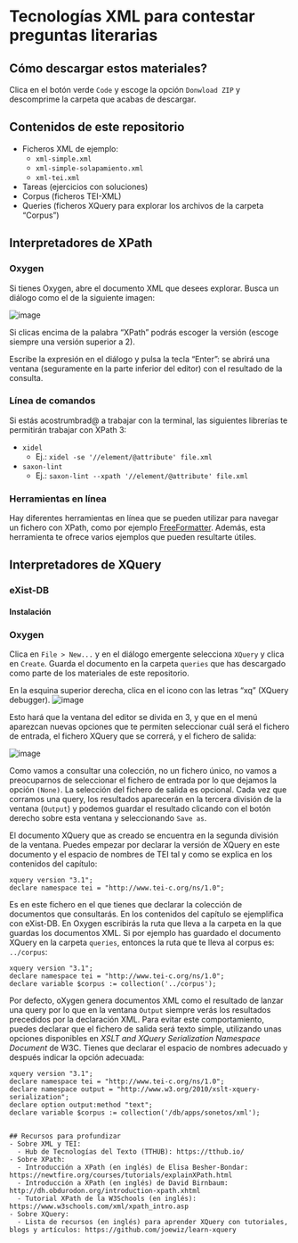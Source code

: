 # Tecnologías XML para contestar preguntas literarias

## Cómo descargar estos materiales?
Clica en el botón verde `Code` y escoge la opción `Donwload ZIP` y descomprime la carpeta que acabas de descargar.

## Contenidos de este repositorio
- Ficheros XML de ejemplo: 
  - `xml-simple.xml`
  - `xml-simple-solapamiento.xml`
  - `xml-tei.xml`
- Tareas (ejercicios con soluciones)
- Corpus (ficheros TEI-XML)
- Queries (ficheros XQuery para explorar los archivos de la carpeta “Corpus”)

## Interpretadores de XPath

### Oxygen

Si tienes Oxygen, abre el documento XML que desees explorar. Busca un diálogo como el de la siguiente imagen:

![image](https://user-images.githubusercontent.com/8516387/190921549-359a7e6d-ad4d-4147-94c4-509bbf567ef9.png)

Si clicas encima de la palabra “XPath” podrás escoger la versión (escoge siempre una versión superior a 2). 

Escribe la expresión en el diálogo y pulsa la tecla “Enter”: se abrirá una ventana (seguramente en la parte inferior del editor) con el resultado de la consulta.

### Línea de comandos
Si estás acostrumbrad@ a trabajar con la terminal, las siguientes librerías te permitirán trabajar con XPath 3:
- `xidel`
  - Ej.: `xidel -se '//element/@attribute' file.xml`
- `saxon-lint`
  - Ej.: `saxon-lint --xpath '//element/@attribute' file.xml`
  
### Herramientas en línea

Hay diferentes herramientas en línea que se pueden utilizar para navegar un fichero con XPath, como por ejemplo [FreeFormatter](https://www.freeformatter.com/xpath-tester.html). Además, esta herramienta te ofrece varios ejemplos que pueden resultarte útiles.

## Interpretadores de XQuery

### eXist-DB
#### Instalación

### Oxygen
Clica en `File > New...` y en el diálogo emergente selecciona `XQuery` y clica en `Create`. Guarda el documento en la carpeta `queries` que has descargado como parte de los materiales de este repositorio.

En la esquina superior derecha, clica en el icono con las letras “xq” (XQuery debugger).
![image](https://user-images.githubusercontent.com/8516387/194758042-6c8cce04-d17f-4d15-b6de-2f9516b6dd57.png)


Esto hará que la ventana del editor se divida en 3, y que en el menú aparezcan nuevas opciones que te permiten seleccionar cuál será el fichero de entrada, el fichero XQuery que se correrá, y el fichero de salida:

![image](https://user-images.githubusercontent.com/8516387/194758014-ac1148e1-1cb3-4d7c-bc98-fc358fb3bc73.png)

Como vamos a consultar una colección, no un fichero único, no vamos a preocuparnos de seleccionar el fichero de entrada por lo que dejamos la opción `(None)`. La selección del fichero de salida es opcional. Cada vez que corramos una query, los resultados aparecerán en la tercera división de la ventana (`Output`) y podemos guardar el resultado clicando con el botón derecho sobre esta ventana y seleccionando `Save as`.

El documento XQuery que as creado se encuentra en la segunda división de la ventana. Puedes empezar por declarar la versión de XQuery en este documento y el espacio de nombres de TEI tal y como se explica en los contenidos del capítulo:

```
xquery version "3.1";
declare namespace tei = "http://www.tei-c.org/ns/1.0";
```

Es en este fichero en el que tienes que declarar la colección de documentos que consultarás. En los contenidos del capítulo se ejemplifica con eXist-DB. En Oxygen escribirás la ruta que lleva a la carpeta en la que guardas los documentos XML. Si por ejemplo has guardado el documento XQuery en la carpeta `queries`, entonces la ruta que te lleva al corpus es: `../corpus`:
```
xquery version "3.1";
declare namespace tei = "http://www.tei-c.org/ns/1.0";
declare variable $corpus := collection('../corpus');
```
Por defecto, oXygen genera documentos XML como el resultado de lanzar una query por lo que en la ventana `Output` siempre verás los resultados precedidos por la declaración XML. Para evitar este comportamiento, puedes declarar que el fichero de salida será texto simple, utilizando unas opciones disponibles en _XSLT and XQuery Serialization Namespace Document_ de W3C. Tienes que declarar el espacio de nombres adecuado y después indicar la opción adecuada:
```
xquery version "3.1";
declare namespace tei = "http://www.tei-c.org/ns/1.0";
declare namespace output = "http://www.w3.org/2010/xslt-xquery-serialization"; 
declare option output:method "text"; 
declare variable $corpus := collection('/db/apps/sonetos/xml');

  
## Recursos para profundizar
- Sobre XML y TEI:
  - Hub de Tecnologías del Texto (TTHUB): https://tthub.io/ 
- Sobre XPath:
  - Introducción a XPath (en inglés) de Elisa Besher-Bondar: https://newtfire.org/courses/tutorials/explainXPath.html 
  - Introducción a XPath (en inglés) de David Birnbaum: http://dh.obdurodon.org/introduction-xpath.xhtml 
  - Tutorial XPath de la W3Schools (en inglés): https://www.w3schools.com/xml/xpath_intro.asp 
- Sobre XQuery:
  - Lista de recursos (en inglés) para aprender XQuery con tutoriales, blogs y artículos: https://github.com/joewiz/learn-xquery 

